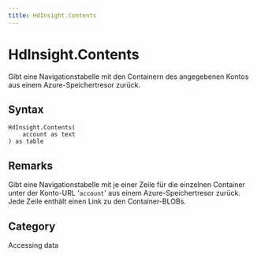 ```yaml
---
title: HdInsight.Contents
---
```


# HdInsight.Contents


Gibt eine Navigationstabelle mit den Containern des angegebenen Kontos aus einem Azure-Speichertresor zurück.


## Syntax

```powerquery
HdInsight.Contents(
    account as text
) as table
```


## Remarks

Gibt eine Navigationstabelle mit je einer Zeile für die einzelnen Container unter der Konto-URL '<code>account</code>' aus einem Azure-Speichertresor zurück. Jede Zeile enthält einen Link zu den Container-BLOBs.



## Category
Accessing data
